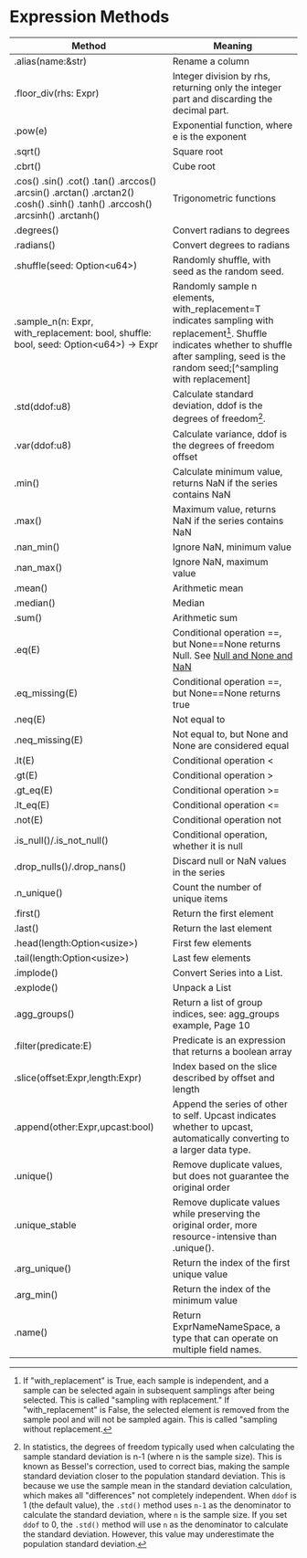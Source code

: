# Expression Methods

Method | Meaning
--|--
.alias(name:&str) | Rename a column
.floor_div(rhs: Expr) | Integer division by rhs, returning only the integer part and discarding the decimal part.
.pow(e) | Exponential function, where e is the exponent
.sqrt() | Square root
.cbrt() | Cube root
.cos() .sin() .cot() .tan() .arccos() .arcsin() .arctan() .arctan2() .cosh() .sinh() .tanh() .arccosh() .arcsinh() .arctanh() | Trigonometric functions
.degrees() | Convert radians to degrees
.radians() | Convert degrees to radians
.shuffle(seed: Option\<u64>) | Randomly shuffle, with seed as the random seed.
.sample_n(n: Expr, with_replacement: bool, shuffle: bool, seed: Option\<u64>) -> Expr | Randomly sample n elements, with_replacement=T indicates sampling with replacement[^sampling_with_replacement]. Shuffle indicates whether to shuffle after sampling, seed is the random seed;[^sampling with replacement]
.std(ddof:u8) | Calculate standard deviation, ddof is the degrees of freedom[^degrees_of_freedom].
.var(ddof:u8) | Calculate variance, ddof is the degrees of freedom offset
.min() | Calculate minimum value, returns NaN if the series contains NaN
.max() | Maximum value, returns NaN if the series contains NaN
.nan_min() | Ignore NaN, minimum value
.nan_max() | Ignore NaN, maximum value
.mean() | Arithmetic mean
.median() | Median
.sum() | Arithmetic sum
.eq(E) | Conditional operation ==, but None==None returns Null. See [Null and None and NaN](基本概念-Null和None和NaN.md)
.eq_missing(E) | Conditional operation ==, but None==None returns true
.neq(E) | Not equal to
.neq_missing(E) | Not equal to, but None and None are considered equal
.lt(E) | Conditional operation <
.gt(E) | Conditional operation >
.gt_eq(E) | Conditional operation >=
.lt_eq(E) | Conditional operation <=
.not(E) | Conditional operation not
.is_null()/.is_not_null() | Conditional operation, whether it is null
.drop_nulls()/.drop_nans() | Discard null or NaN values in the series
.n_unique() | Count the number of unique items
.first() | Return the first element
.last() | Return the last element
.head(length:Option\<usize>) | First few elements
.tail(length:Option\<usize>) | Last few elements
.implode() | Convert Series into a List.
.explode() | Unpack a List
.agg_groups() | Return a list of group indices, see: agg_groups example, Page 10
.filter(predicate:E) | Predicate is an expression that returns a boolean array
.slice(offset:Expr,length:Expr) | Index based on the slice described by offset and length
.append(other:Expr,upcast:bool) | Append the series of other to self. Upcast indicates whether to upcast, automatically converting to a larger data type.
.unique() | Remove duplicate values, but does not guarantee the original order
.unique_stable | Remove duplicate values while preserving the original order, more resource-intensive than .unique().
.arg_unique() | Return the index of the first unique value
.arg_min() | Return the index of the minimum value
.name() | Return ExprNameNameSpace, a type that can operate on multiple field names.

[^sampling_with_replacement]: If "with_replacement" is True, each sample is independent, and a sample can be selected again in subsequent samplings after being selected. This is called "sampling with replacement." If "with_replacement" is False, the selected element is removed from the sample pool and will not be sampled again. This is called "sampling without replacement.

[^degrees_of_freedom]: In statistics, the degrees of freedom typically used when calculating the sample standard deviation is n-1 (where n is the sample size). This is known as Bessel's correction, used to correct bias, making the sample standard deviation closer to the population standard deviation. This is because we use the sample mean in the standard deviation calculation, which makes all "differences" not completely independent. When `ddof` is 1 (the default value), the `.std()` method uses `n-1` as the denominator to calculate the standard deviation, where `n` is the sample size. If you set `ddof` to 0, the `.std()` method will use `n` as the denominator to calculate the standard deviation. However, this value may underestimate the population standard deviation.
